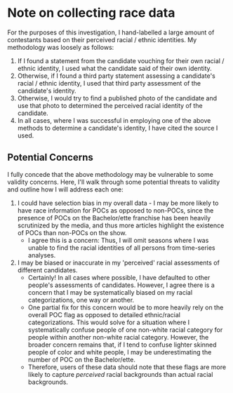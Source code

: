 # Note on collecting race data

For the purposes of this investigation, I hand-labelled a large amount of contestants based on their perceived racial / ethnic identities. My methodology was loosely as follows:

1. If I found a statement from the candidate vouching for their own racial / ethnic identity, I used what the candidate said of their own identity.
2. Otherwise, if I found a third party statement assessing a candidate's racial / ethnic identity, I used that third party assessment of the candidate's identity.
3. Otherwise, I would try to find a published photo of the candidate and use that photo to determined the perceived racial identity of the candidate.
4. In all cases, where I was successful in employing one of the above methods to determine a candidate's identity, I have cited the source I used.

## Potential Concerns

I fully concede that the above methodology may be vulnerable to some validity concerns. Here, I'll walk through some potential threats to validity and outline how I will address each one:

1. I could have selection bias in my overall data - I may be more likely to have race information for POCs as opposed to non-POCs, since the presence of POCs on the Bachelor/ette franchise has been heavily scrutinized by the media, and thus more articles highlight the existence of POCs than non-POCs on the show.
    * I agree this is a concern: Thus, I will omit seasons where I was unable to find the racial identities of all persons from time-series analyses.
2. I may be biased or inaccurate in my 'perceived' racial assessments of different candidates.
    * Certainly! In all cases where possible, I have defaulted to other people's assessments of candidates. However, I agree there is a concern that I may be systematically biased on my racial categorizations, one way or another.
    * One partial fix for this concern would be to more heavily rely on the overall POC flag as opposed to detailed ethnic/racial categorizations. This would solve for a situation where I systematically confuse people of one non-white racial category for people within another non-white racial category. However, the broader concern remains that, if I tend to confuse lighter skinned people of color and white people, I may be underestimating the number of POC on the Bachelor/ette.
    * Therefore, users of these data should note that these flags are more likely to capture *perceived* racial backgrounds than actual racial backgrounds.